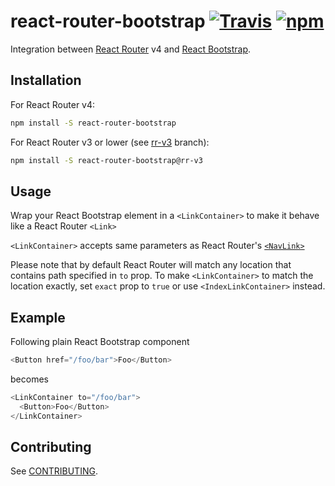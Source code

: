 # react-router-bootstrap [![Travis][build-badge]][build] [![npm][npm-badge]][npm]
Integration between [React Router] v4 and [React Bootstrap].

## Installation

For React Router v4:
```sh
npm install -S react-router-bootstrap
```

For React Router v3 or lower (see [rr-v3] branch):
```sh
npm install -S react-router-bootstrap@rr-v3
```

## Usage

Wrap your React Bootstrap element in a `<LinkContainer>` to make it behave like a React Router `<Link>`

`<LinkContainer>` accepts same parameters as React Router's [`<NavLink>`]

Please note that by default React Router will match any location that contains path specified in `to` prop.
To make `<LinkContainer>` to match the location exactly, set `exact` prop to `true` or use `<IndexLinkContainer>` 
instead.

## Example

Following plain React Bootstrap component
```js
<Button href="/foo/bar">Foo</Button>
```
becomes
```js
<LinkContainer to="/foo/bar">
  <Button>Foo</Button>
</LinkContainer>
```

## Contributing

See [CONTRIBUTING](CONTRIBUTING.md).

[React Router]: https://github.com/reactjs/react-router
[React Bootstrap]: https://github.com/react-bootstrap/react-bootstrap

[build-badge]: https://travis-ci.org/react-bootstrap/react-router-bootstrap.svg?branch=master
[build]: https://travis-ci.org/react-bootstrap/react-router-bootstrap

[npm-badge]: https://badge.fury.io/js/react-router-bootstrap.svg
[npm]: http://badge.fury.io/js/react-router-bootstrap

[rr-v3]: https://github.com/react-bootstrap/react-router-bootstrap/tree/rr-v3
[`<NavLink>`]: https://github.com/ReactTraining/react-router/blob/master/packages/react-router-dom/docs/api/NavLink.md
